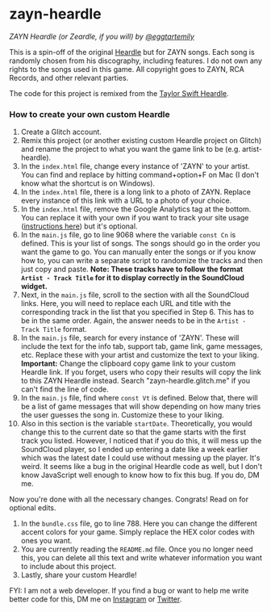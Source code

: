 # zayn-heardle

_ZAYN Heardle (or Zeardle, if you will) by [@eggtartemily](https://twitter.com/eggtartemily)_

This is a spin-off of the original [Heardle](https://www.heardle.app/) but for ZAYN songs. Each song is randomly chosen from his discography, including features. I do not own any rights to the songs used in this game. All copyright goes to ZAYN, RCA Records, and other relevant parties.

The code for this project is remixed from the [Taylor Swift Heardle](https://taylor-swift-heardle.glitch.me/).

### How to create your own custom Heardle
1. Create a Glitch account.
2. Remix this project (or another existing custom Heardle project on Glitch) and rename the project to what you want the game link to be (e.g. artist-heardle).
3. In the `index.html` file, change every instance of 'ZAYN' to your artist. You can find and replace by hitting command+option+F on Mac (I don't know what the shortcut is on Windows).
4. In the `index.html` file, there is a long link to a photo of ZAYN. Replace every instance of this link with a URL to a photo of your choice.
5. In the `index.html` file, remove the Google Analytics tag at the bottom. You can replace it with your own if you want to track your site usage ([instructions here](https://support.google.com/analytics/answer/9306384?hl=en)) but it's optional.
6. In the `main.js` file, go to line 9068 where the variable `const Cn` is defined. This is your list of songs. The songs should go in the order you want the game to go. You can manually enter the songs or if you know how to, you can write a separate script to randomize the tracks and then just copy and paste. **Note: These tracks have to follow the format `Artist - Track Title` for it to display correctly in the SoundCloud widget.**
7. Next, in the `main.js` file, scroll to the section with all the SoundCloud links. Here, you will need to replace each URL and title with the corresponding track in the list that you specified in Step 6. This has to be in the same order. Again, the answer needs to be in the `Artist - Track Title` format.
8. In the `main.js` file, search for every instance of 'ZAYN'. These will include the text for the info tab, support tab, game link, game messages, etc. Replace these with your artist and customize the text to your liking. **Important:** Change the clipboard copy game link to your custom Heardle link. If you forget, users who copy their results will copy the link to this ZAYN Heardle instead. Search "zayn-heardle.glitch.me" if you can't find the line of code.
9. In the `main.js` file, find where `const Vt` is defined. Below that, there will be a list of game messages that will show depending on how many tries the user guesses the song in. Customize these to your liking.
10. Also in this section is the variable `startDate`. Theoretically, you would change this to the current date so that the game starts with the first track you listed. However, I noticed that if you do this, it will mess up the SoundCloud player, so I ended up entering a date like a week earlier which was the latest date I could use without messing up the player. It's weird. It seems like a bug in the original Heardle code as well, but I don't know JavaScript well enough to know how to fix this bug. If you do, DM me.

Now you're done with all the necessary changes. Congrats! Read on for optional edits.
1. In the `bundle.css` file, go to line 788. Here you can change the different accent colors for your game. Simply replace the HEX color codes with ones you want.
2. You are currently reading the `README.md` file. Once you no longer need this, you can delete all this text and write whatever information you want to include about this project.
3. Lastly, share your custom Heardle!

FYI: I am not a web developer. If you find a bug or want to help me write better code for this, DM me on [Instagram](https://instagram.com/emilyomgee) or [Twitter](https://twitter.com/eggtartemily).
